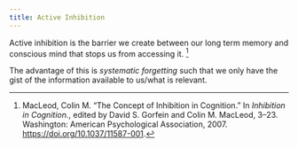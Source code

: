 ```yaml
---
title: Active Inhibition
---
```

Active inhibition is the barrier we create between our long term memory and
conscious mind that stops us from accessing it. [^1]

The advantage of this is *systematic forgetting* such that we only have the
gist of the information available to us/what is relevant.

[^1]: MacLeod, Colin M. “The Concept of Inhibition in Cognition.” In *Inhibition in Cognition.*, edited by David S. Gorfein and Colin M. MacLeod, 3–23. Washington: American Psychological Association, 2007. <https://doi.org/10.1037/11587-001>.
